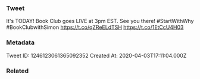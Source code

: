### Tweet
It's TODAY! Book Club goes LIVE at 3pm EST. See you there! #StartWithWhy #BookClubwithSimon https://t.co/qZReELdTSH https://t.co/1EtCcU4H03

### Metadata
Tweet ID: 1246123061365092352
Created At: 2020-04-03T17:11:04.000Z

### Related


